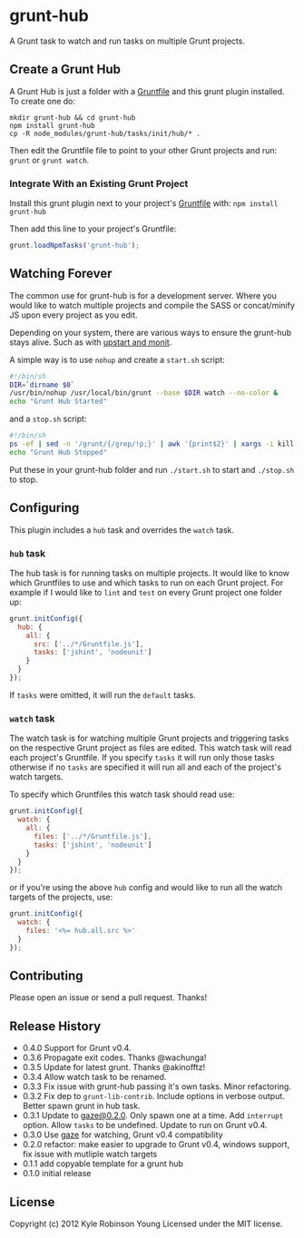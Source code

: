 # grunt-hub

A Grunt task to watch and run tasks on multiple Grunt projects.

## Create a Grunt Hub

A Grunt Hub is just a folder with a [Gruntfile][getting_started] and this
grunt plugin installed. To create one do:

```
mkdir grunt-hub && cd grunt-hub
npm install grunt-hub
cp -R node_modules/grunt-hub/tasks/init/hub/* .
```

Then edit the Gruntfile file to point to your other Grunt projects and run:
`grunt` or `grunt watch`.

### Integrate With an Existing Grunt Project

Install this grunt plugin next to your project's
[Gruntfile][getting_started] with: `npm install grunt-hub`

Then add this line to your project's Gruntfile:

```javascript
grunt.loadNpmTasks('grunt-hub');
```

## Watching Forever

The common use for grunt-hub is for a development server. Where you would
like to watch multiple projects and compile the SASS or concat/minify JS upon
every project as you edit.

Depending on your system, there are various ways to ensure the grunt-hub stays
alive. Such as with
[upstart and monit](http://howtonode.org/deploying-node-upstart-monit).

A simple way is to use `nohup` and create a `start.sh` script:

```sh
#!/bin/sh
DIR=`dirname $0`
/usr/bin/nohup /usr/local/bin/grunt --base $DIR watch --no-color &
echo "Grunt Hub Started"
```

and a `stop.sh` script:

```sh
#!/bin/sh
ps -ef | sed -n '/grunt/{/grep/!p;}' | awk '{print$2}' | xargs -i kill {}
echo "Grunt Hub Stopped"
```

Put these in your grunt-hub folder and run `./start.sh` to start and
`./stop.sh` to stop.

## Configuring

This plugin includes a `hub` task and overrides the `watch` task.

### `hub` task

The hub task is for running tasks on multiple projects. It would like to know
which Gruntfiles to use and which tasks to run on each Grunt project. For example
if I would like to `lint` and `test` on every Grunt project one folder up:

```javascript
grunt.initConfig({
  hub: {
    all: {
      src: ['../*/Gruntfile.js'],
      tasks: ['jshint', 'nodeunit']
    }
  }
});
```

If `tasks` were omitted, it will run the `default` tasks.

### `watch` task

The watch task is for watching multiple Grunt projects and triggering tasks on
the respective Grunt project as files are edited. This watch task will read each
project's Gruntfile. If you specify `tasks` it will run only those tasks
otherwise if no `tasks` are specified it will run all and each of the project's
watch targets.

To specify which Gruntfiles this watch task should read use:

```javascript
grunt.initConfig({
  watch: {
    all: {
      files: ['../*/Gruntfile.js'],
      tasks: ['jshint', 'nodeunit']
    }
  }
});
```
or if you're using the above `hub` config and would like to run all the watch
targets of the projects, use:

```javascript
grunt.initConfig({
  watch: {
    files: '<%= hub.all.src %>'
  }
});
```

## Contributing

Please open an issue or send a pull request. Thanks!

## Release History

* 0.4.0 Support for Grunt v0.4.
* 0.3.6 Propagate exit codes. Thanks @wachunga!
* 0.3.5 Update for latest grunt. Thanks @akinofftz!
* 0.3.4 Allow watch task to be renamed.
* 0.3.3 Fix issue with grunt-hub passing it's own tasks. Minor refactoring.
* 0.3.2 Fix dep to `grunt-lib-contrib`. Include options in verbose output. Better spawn grunt in hub task.
* 0.3.1 Update to gaze@0.2.0. Only spawn one at a time. Add `interrupt` option. Allow `tasks` to be undefined. Update to run on Grunt v0.4.
* 0.3.0 Use [gaze](https://github.com/shama/gaze) for watching, Grunt v0.4 compatibility
* 0.2.0 refactor: make easier to upgrade to Grunt v0.4, windows support, fix issue with mutliple watch targets
* 0.1.1 add copyable template for a grunt hub
* 0.1.0 initial release

## License

Copyright (c) 2012 Kyle Robinson Young
Licensed under the MIT license.


[grunt]: https://github.com/gruntjs/grunt
[getting_started]: http://gruntjs.com/getting-started
